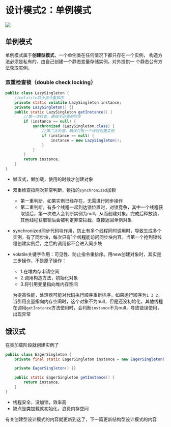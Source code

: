 # 设计模式2：单例模式

![](D:\IdeaProjects\find-next-dragon\bagu\设计模式\单例模式.png)

## 单例模式

单例模式属于**创建型模式**，⼀个单例类在任何情况下都只存在⼀个实例，
构造⽅法必须是私有的、由⾃⼰创建⼀个静态变量存储实例，对外提供⼀
个静态公有⽅法获取实例。

### 双重检查锁（double check locking）

```java
public class LazySingleton {
    //volatile防止指令重排序
    private static volatile LazySingleton instance;
    private LazySingleton() {}
    public static LazySingleton getInstance() {
        //第一次检查，确保不必要的同步
        if (instance == null) {
            synchronized (LazySingleton.class) {
                //第二次检查，确保只有一个线程创建实例
                if (instance == null) {
                    instance = new LazySingleton();
                }
            }
        }
        return instance;
    }
}
```

* 懒汉式，懒加载，使用的时候才创建对象

* 双重检查指两次非空判断，锁指的`synchronized`加锁

  * 第一重判断，如果实例已经存在，无需进行同步操作
  * 第二重判断，有多个线程一起到达锁位置时，对锁竞争，其中一个线程获取锁后，第一次进入会判断实例为null，从而创建对象。完成后释放锁，其他线程获取锁后会被判定非空拦截，直接返回单例对象

* synchronized同步代码块作用，防止有多个线程同时调用时，导致生成多个实例。有了同步块，每次只有1个线程能访问同步块内容。当第一个抢到锁线程创建实例后，之后的调用都不会进入同步块

* volatile关键字作用：可见性、防止指令重排序。用new创建对象时，其实是三步操作，不是原子操作：

  * 1.在堆内存申请空间
  * 2.调用构造方法，初始化对象
  * 3.将引用变量指向堆内存空间

  为提高性能，处理器可能对代码执行顺序重新排序，如果运行顺序为`1 3 2`，当引用变量指向内存空间时，这个对象不为null，但是还没初始化，其他线程在调用`getInstance`方法使用时，会判断`instance`不为null，导致错误使用，出现异常

## 饿汉式

在类加载阶段就创建实例了

```java
public class EagerSingleton {
    private final static EagerSingleton instance = new EagerSingleton();

    private EagerSingleton() {}

    public static EagerSingleton getInstance() {
        return instance;
    }
}
```

* 线程安全，没加锁，效率高
* 缺点是类加载就初始化，浪费内存空间

有关创建型设计模式的内容就更新到这了，下一篇更新结构型设计模式的内容